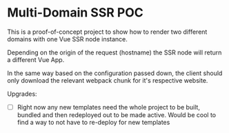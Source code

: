 # Multi-Domain SSR POC

This is a proof-of-concept project to show how to render two different domains with one Vue SSR node instance.

Depending on the origin of the request (hostname) the SSR node will return a different Vue App.

In the same way based on the configuration passed down, the client should only download the relevant webpack chunk for it's respective website.

Upgrades:

- [ ] Right now any new templates need the whole project to be built, bundled and then redeployed out to be made active. Would be cool to find a way to not have to re-deploy for new templates
